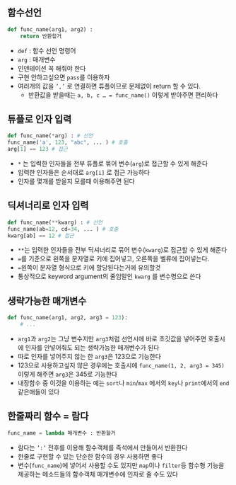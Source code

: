 ## 함수선언

```python
def func_name(arg1, arg2) :
	return 반환할거
```

- `def` : 함수 선언 명령어
- `arg` : 매개변수
- 인덴테이션 꼭 해줘야 한다
- 구현 안하고싶으면 `pass`를 이용하자
- 여러개의 값을 `’,’` 로 연결하면 튜플이므로 문제없이 return 할 수 있다.
	- 반환값을 받을때는 `a, b, c … = func_name()` 이렇게 받아주면 편리하다

## 튜플로 인자 입력

```python
def func_name(*arg) : # 선언
func_name('a', 123, "abc", ... ) # 호출
arg[1] == 123 # 접근
```

- `*` 는 입력한 인자들을 전부 튜플로 묶어 변수(`arg`)로 접근할 수 있게 해준다
- 입력한 인자들은 순서대로 `arg[i]` 로 접근 가능하다
- 인자를 몇개를 받을지 모를때 이용해주면 된다

## 딕셔너리로 인자 입력

```python
def func_name(**kwarg) : # 선언
func_name(ab=12, cd=34, ... ) # 호출
kwarg[ab] == 12 # 접근
```

- `**`는 입력한 인자들을 전부 딕셔너리로 묶어 변수(`kwarg`)로 접근할 수 있게 해준다
- `=`를 기준으로 왼쪽을 문자열로 키에 집어넣고, 오른쪽을 벨류에 집어넣는다.
- `=`왼쪽이 문자열 형식으로 키에 할당된다는거에 유의할것
- 통상적으로 keyword argument의 줄임말인 `kwarg` 를 변수명으로 쓴다

## 생략가능한 매개변수

```python
def func_name(arg1, arg2, arg3 = 123):
	# ...
```

- `arg1`과 `arg2`는 그냥 변수지만 `arg3`처럼 선언시에 바로 초깃값을 넣어주면 호출시에 인자를 안넣어줘도 되는 생략가능한 매개변수가 된다
- 따로 인자를 넣어주지 않는 한 `arg3`은 123으로 기능한다
- 123으로 사용하고싶지 않은 경우에는 호출시에 `func_name(1, 2, arg3 = 345)` 이렇게 해주면 `arg3`은 345로 기능한다
- 내장함수 중 이것을 이용하는 예는 `sort`나 `min`/`max` 에서의 `key`나 `print`에서의 `end`같은애들이 있다

## 한줄짜리 함수 = 람다

```python
func_name = lambda 매개변수 : 반환할거
```

- 람다는 `’:’` 전후를 이용해 함수객체를 즉석에서 만들어서 반환한다
- 한줄로 구현할 수 있는 단순한 함수의 경우 사용하면 좋다
- 변수(`func_name`)에 넣어서 사용할 수도 있지만 `map`이나 `filter`등 함수형 기능을 제공하는 메소드들의 함수객체 매개변수에 인자로 줄 수도 있다
